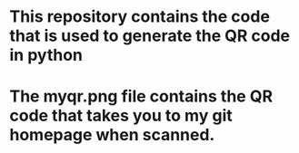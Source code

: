 # This repository contains the code that is used to generate the QR code in python
# The myqr.png file contains the QR code that takes you to my git homepage when scanned.
 